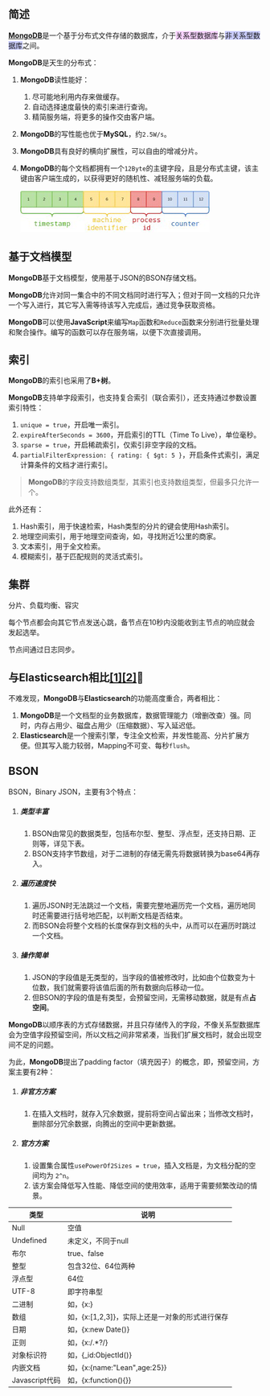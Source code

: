 ## 简述

[**MongoDB**](https://www.cnblogs.com/littleatp/p/11675233.html)是一个基于分布式文件存储的数据库，介于<span style=background:#f8d2ff>关系型数据库</span>与<span style=background:#c9ccff>非关系型数据库</span>之间。

**MongoDB**是天生的分布式：

1. **MongoDB**读性能好：

   1. 尽可能地利用内存来做缓存。
   2. 自动选择速度最快的索引来进行查询。
   3. 精简服务端，将更多的操作交由客户端。

2. **MongoDB**的写性能也优于**MySQL**，约`2.5W/s`。

3. **MongoDB**具有良好的横向扩展性，可以自由的增减分片。

4. **MongoDB**的每个文档都拥有一个`12Byte`的主键字段，且是分布式主键，该主键由客户端生成的，以获得更好的随机性、减轻服务端的负载。

   ![](../images/8/mongodb_primary_key.png)



## 基于文档模型

**MongoDB**基于文档模型，使用基于JSON的BSON存储文档。

**MongoDB**允许对同一集合中的不同文档同时进行写入；但对于同一文档的只允许一个写入进行，其它写入需等待该写入完成后，通过竞争获取资格。

**MongoDB**可以使用**JavaScript**来编写`Map`函数和`Reduce`函数来分别进行批量处理和聚合操作。编写的函数可以存在服务端，以便下次直接调用。



## 索引

**MongoDB**的索引也采用了**B+树**。

**MongoDB**支持单字段索引，也支持复合索引（联合索引），还支持通过参数设置索引特性：

1. `unique = true`，开启唯一索引。
2. `expireAfterSeconds = 3600`，开启索引的TTL（Time To Live），单位毫秒。
3. `sparse = true`，开启稀疏索引，仅索引非空字段的文档。
4. `partialFilterExpression: { rating: { $gt: 5 }`，开启条件式索引，满足计算条件的文档才进行索引。

> **MongoDB**的字段支持数组类型，其索引也支持数组类型，但最多只允许一个。

此外还有：

1. Hash索引，用于快速检索，Hash类型的分片的键会使用Hash索引。
2. 地理空间索引，用于地理空间查询，如，寻找附近1公里的商家。
3. 文本索引，用于全文检索。
4. 模糊索引，基于匹配规则的灵活式索引。



## 集群

分片、负载均衡、容灾

每个节点都会向其它节点发送心跳，备节点在10秒内没能收到主节点的响应就会发起选举。

节点间通过日志同步。



## 与Elasticsearch相比[[1]](https://leriou.github.io/2019-01-09-mongodb-compareto-elasticsearch/)[[2]](https://stor.51cto.com/art/202102/644834.htm)🌙

不难发现，**MongoDB**与**Elasticsearch**的功能高度重合，两者相比：

1. **MongoDB**是一个文档型的业务数据库，数据管理能力（增删改查）强。同时，内存占用少、磁盘占用少（压缩数据）、写入延迟低。
2. **Elasticsearch**是一个搜索引擎，专注全文检索，并发性能高、分片扩展方便。但其写入能力较弱，Mapping不可变、每秒`flush`。



## BSON

BSON，Binary JSON，主要有3个特点：

1. ##### 类型丰富

   1. BSON由常见的数据类型，包括布尔型、整型、浮点型，还支持日期、正则等，详见下表。
   2. BSON支持字节数组，对于二进制的存储无需先将数据转换为base64再存入。

2. ##### 遍历速度快

   1. 遍历JSON时无法跳过一个文档，需要完整地遍历完一个文档，遍历地同时还需要进行括号地匹配，以判断文档是否结束。
   2. 而BSON会将整个文档的长度保存到文档的头中，从而可以在遍历时跳过一个文档。

3. ##### 操作简单

   1. JSON的字段值是无类型的，当字段的值被修改时，比如由个位数变为十位数，我们就需要将该值后面的所有数据向后移动一位。
   2. 但BSON的字段的值是有类型，会预留空间，无需移动数据，就是有点**占空间**。

**MongoDB**以顺序表的方式存储数据，并且只存储传入的字段，不像关系型数据库会为空值字段预留空间，所以文档之间非常紧凑，当我们扩展文档时，就会出现空间不足的问题。

为此，**MongoDB**提出了padding factor（填充因子）的概念，即，预留空间，方案主要有2种：

1. ##### 非官方方案

   1. 在插入文档时，就存入冗余数据，提前将空间占留出来；当修改文档时，删除部分冗余数据，向腾出的空间中更新数据。

2. ##### 官方方案

   1. 设置集合属性`usePowerOf2Sizes = true`，插入文档是，为文档分配的空间均为 `2^n`。
   2. 该方案会降低写入性能、降低空间的使用效率，适用于需要频繁改动的情景。

| **类型**       | **说明**                                        |
| -------------- | ----------------------------------------------- |
| Null           | 空值                                            |
| Undefined      | 未定义，不同于null                              |
| 布尔           | true、false                                     |
| 整型           | 包含32位、64位两种                              |
| 浮点型         | 64位                                            |
| UTF-8          | 即字符串型                                      |
| 二进制         | 如，{x:}                                        |
| 数组           | 如，{x:[1,2,3]}，实际上还是一对象的形式进行保存 |
| 日期           | 如，{x:new Date()}                              |
| 正则           | 如，{x:/.*?/}                                   |
| 对象标识符     | 如，{_id:ObjectId()}                            |
| 内嵌文档       | 如，{x:{name:"Lean",age:25}}                    |
| Javascript代码 | 如，{x:function(){}}                            |

